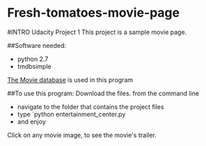 # Fresh-tomatoes-movie-page
#INTRO
Udacity Project 1
This project is a sample movie page. 


##Software needed:
- python 2.7
- tmdbsimple

[The Movie database](https://www.themoviedb.org) is used in this program

##To use this program:
Download the files.
from the command line
- navigate to the folder that contains the project files
- type `python entertainment_center.py
- and enjoy

Click on any movie image, to see the movie's trailer.

 

